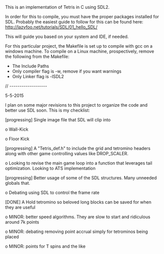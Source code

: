 This is an implementation of Tetris in C using SDL2.

In order for this to compile, you must have the proper packages installed for SDL.  Probably the easiest guide to follow for this can be found here:
http://lazyfoo.net/tutorials/SDL/01_hello_SDL/

This will guide you based on your system and IDE, if needed.

For this particular project, the Makefile is set up to compile with gcc on a windows machine.  To compile on a Linux machine, prospectively, remove the following from the Makefile:

- The Include Paths
- Only compiler flag is -w, remove if you want warnings
- Only Linker flag is -lSDL2

// -------------------

 5-5-2015
 
 I plan on some major revisions to this project to organize the code and better use SDL soon.  This is my checklist:
 
 [progressing] Single image file that SDL will clip into
 
 o Wall-Kick
 
 o Floor Kick
 
 [progressing] A "Tetris_def.h" to include the grid and tetromino headers along with other game controlling values like DROP_SCALER.
 
 o Looking to revise the main game loop into a function that leverages tail optimization.  Looking to ATS implementation
 
 [progressing] Better usage of some of the SDL structures.  Many unneeded globals that.
 
 o Debating using SDL to control the frame rate
 
 [DONE] A Hold tetromino so beloved long blocks can be saved for when they are useful
 
 o MINOR: better speed algorithms.  They are slow to start and ridiculous around 7k points
 
 o MINOR: debating removing point accrual simply for tetrominos being placed
 
 o MINOR: points for T spins and the like
